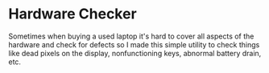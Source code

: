 # Hardware Checker

Sometimes when buying a used laptop it's hard to cover all aspects of the hardware and check for defects so I made this simple utility to check things like dead pixels on the display, nonfunctioning keys, abnormal battery drain, etc.
